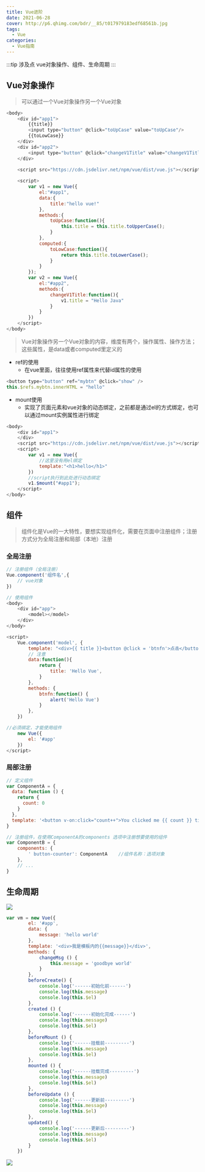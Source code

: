 ```yaml
---
title: Vue进阶
date: 2021-06-28
cover: http://p6.qhimg.com/bdr/__85/t017979183edf68561b.jpg
tags:
  - Vue
categories:
  - Vue指南
---
```


:::tip 涉及点
vue对象操作、组件、生命周期
:::
<!-- more -->

## Vue对象操作

> 可以通过一个Vue对象操作另一个Vue对象

```javascript
<body>
    <div id="app1">
        {{title}}
        <input type="button" @click="toUpCase" value="toUpCase"/>
        {{toLowCase}} 
    </div>
    <div id="app2">
        <input type="button" @click="changeV1Title" value="changeV1Title">
    </div>
    
    <script src="https://cdn.jsdelivr.net/npm/vue/dist/vue.js"></script>

    <script>
        var v1 = new Vue({
            el:"#app1",
            data:{
                title:"hello vue!"
            },
            methods:{
                toUpCase:function(){
                    this.title = this.title.toUpperCase();
                }
            },
            computed:{
                toLowCase:function(){
                    return this.title.toLowerCase();
                }
            }
        });
        var v2 = new Vue({
            el:"#app2",
            methods:{
                changeV1Title:function(){
                    v1.title = "Hello Java"
                }
            }
        })
    </script>
</body>
```

> Vue对象操作另一个Vue对象的内容，维度有两个，操作属性、操作方法； 这些属性，是data或者computed里定义的

+ ref的使用
  + 在vue里面，往往使用ref属性来代替id属性的使用

```javascript
<button type="button" ref="mybtn" @click="show" />
this.$refs.mybtn.innerHTML = "hello"
```

+ mount使用
  + 实现了页面元素和vue对象的动态绑定，之前都是通过el的方式绑定，也可以通过mount实例属性进行绑定

```javascript
<body>
    <div id="app1"> 
    </div>
    <script src="https://cdn.jsdelivr.net/npm/vue/dist/vue.js"></script>
    <script>
        var v1 = new Vue({
            //这里没有用el绑定
            template:"<h1>hello</h1>"
        })
        //script执行到此处进行动态绑定
        v1.$mount("#app1");
    </script>
</body>
```

## 组件

> 组件化是Vue的一大特性，要想实现组件化，需要在页面中注册组件；注册方式分为全局注册和局部（本地）注册

### 全局注册

```javascript
// 注册组件（全局注册）
Vue.component('组件名',{
    // vue对象
})

// 使用组件
<body>
    <div id="app">
        <model></model>
    </div>
</body>

<script>
    Vue.component('model', {
        template: "<div>{{ title }}<button @click = 'btnfn'>点击</button></div>",
        // 注意
        data:function(){
            return {
                title: 'Hello Vue',
            }
        },
        methods: {
            btnfn:function() {
                alert('Hello Vue')
            }
        },
    })

//必须绑定，才能使用组件
    new Vue({
        el: '#app'
    })
</script>
```

### 局部注册

```javascript
// 定义组件
var ComponentA = {
  data: function () {
    return {
      count: 0
    }
  },
  template: '<button v-on:click="count++">You clicked me {{ count }} times.</button>'
}

// 注册组件，在使用ComponentA的components 选项中注册想要使用的组件
var ComponentB = {
    components: {
        ' button-counter': ComponentA    //组件名称：选项对象
    },
    // ...
}
```

## 生命周期

![](https://img-blog.csdnimg.cn/20181103212250917.png)

```javascript
var vm = new Vue({
        el: '#app',
        data: {
            message: 'hello world'
        },
        template: '<div>我是模板内的{{message}}</div>',
        methods: {
            changeMsg () {
                this.message = 'goodbye world'
            }
        },
        beforeCreate() {
            console.log('------初始化前------')
            console.log(this.message)
            console.log(this.$el)
        },
        created () {
            console.log('------初始化完成------')
            console.log(this.message)
            console.log(this.$el)
        },
        beforeMount () {
            console.log('------挂载前---------')
            console.log(this.message)
            console.log(this.$el)
        },
        mounted () {
            console.log('------挂载完成---------')
            console.log(this.message)
            console.log(this.$el)
        },
        beforeUpdate () {
            console.log('------更新前---------')
            console.log(this.message)
            console.log(this.$el)
        },
        updated() {
            console.log('------更新后---------')
            console.log(this.message)
            console.log(this.$el)
        }
    })

```

![](https://img-blog.csdnimg.cn/20201225133212167.png?x-oss-process=image/watermark,type_ZmFuZ3poZW5naGVpdGk,shadow_10,text_aHR0cHM6Ly9ibG9nLmNzZG4ubmV0L3dlaXhpbl80MjcwNzI4Nw==,size_16,color_FFFFFF,t_70)
